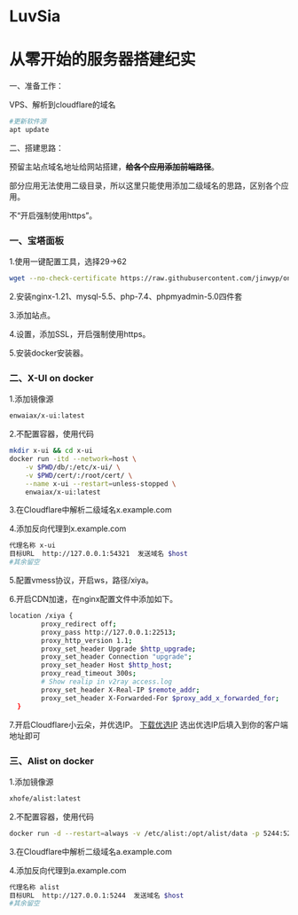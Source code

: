 # LuvSia 
# 从零开始的服务器搭建纪实

一、准备工作：

VPS、解析到cloudflare的域名

```bash
#更新软件源
apt update
```
二、搭建思路：

预留主站点域名地址给网站搭建，**~~给各个应用添加前端路径~~**。

部分应用无法使用二级目录，所以这里只能使用添加二级域名的思路，区别各个应用。

不“开启强制使用https”。

### 一、宝塔面板 
1.使用一键配置工具，选择29→62
```bash
wget --no-check-certificate https://raw.githubusercontent.com/jinwyp/one_click_script/master/trojan_v2ray_install.sh && chmod +x ./trojan_v2ray_install.sh && ./trojan_v2ray_install.sh
```
2.安装nginx-1.21、mysql-5.5、php-7.4、phpmyadmin-5.0四件套

3.添加站点。

4.设置，添加SSL，开启强制使用https。

5.安装docker安装器。

### 二、X-UI on docker

1.添加镜像源
```bash
enwaiax/x-ui:latest
```
2.不配置容器，使用代码
```bash
mkdir x-ui && cd x-ui
docker run -itd --network=host \
    -v $PWD/db/:/etc/x-ui/ \
    -v $PWD/cert/:/root/cert/ \
    --name x-ui --restart=unless-stopped \
    enwaiax/x-ui:latest
```

3.在Cloudflare中解析二级域名x.example.com

4.添加反向代理到x.example.com
```bash
代理名称 x-ui
目标URL  http://127.0.0.1:54321  发送域名 $host
#其余留空
```

5.配置vmess协议，开启ws，路径/xiya。

6.开启CDN加速，在nginx配置文件中添加如下。
```bash
location /xiya {
        proxy_redirect off;
        proxy_pass http://127.0.0.1:22513;
        proxy_http_version 1.1;
        proxy_set_header Upgrade $http_upgrade;
        proxy_set_header Connection "upgrade";
        proxy_set_header Host $http_host;
        proxy_read_timeout 300s;
        # Show realip in v2ray access.log
        proxy_set_header X-Real-IP $remote_addr;
        proxy_set_header X-Forwarded-For $proxy_add_x_forwarded_for;
  }
```

7.开启Cloudflare小云朵，并优选IP。
[下载优选IP](https://github.com/ventusoon/LuvSia/raw/main/tools/%E4%BC%98%E9%80%89ip.zip) 选出优选IP后填入到你的客户端地址即可
### 三、Alist on docker

1.添加镜像源
```bash
xhofe/alist:latest
```
2.不配置容器，使用代码
```bash
docker run -d --restart=always -v /etc/alist:/opt/alist/data -p 5244:5244 --name="alist" xhofe/alist:latest
```

3.在Cloudflare中解析二级域名a.example.com

4.添加反向代理到a.example.com
```bash
代理名称 alist
目标URL  http://127.0.0.1:5244  发送域名 $host
#其余留空
```



